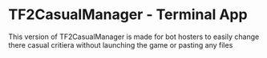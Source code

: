 # TF2CasualManager - Terminal App

This version of TF2CasualManager is made for bot hosters to easily change there casual critiera without launching the game or pasting any files
